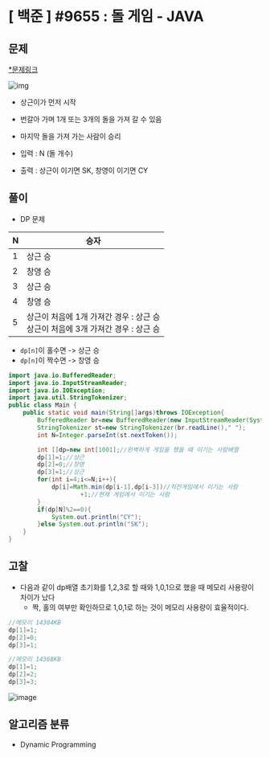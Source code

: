 # [ 백준 ] #9655 : 돌 게임 - JAVA
## 문제
[*문제링크](https://www.acmicpc.net/problem/9655)

![img](https://github.com/saranghein/BaekJoon/assets/98319061/7ed85146-af8a-4381-983f-70c5bdcbe1e5)

+ 상근이가 먼저 시작
+ 번갈아 가며 1개 또는 3개의 돌을 가져 갈 수 있음
+ 마지막 돌을 가져 가는 사람이 승리

+ 입력 : N (돌 개수)
+ 출력 : 상근이 이기면 SK, 창영이 이기면 CY

## 풀이
+ DP 문제

|N| 승자   |
|---|------|
|1| 상근 승 |
|2| 창영 승 |
|3| 상근 승 |
|4|창영 승|
|5|상근이 처음에 1개 가져간 경우 : 상근 승<br>상근이 처음에 3개 가져간 경우 : 상근 승|

+ ```dp[n]```이 홀수면 -> 상근 승
+ ```dp[n]```이 짝수면 -> 창영 승

```java
import java.io.BufferedReader;
import java.io.InputStreamReader;
import java.io.IOException;
import java.util.StringTokenizer;
public class Main {
    public static void main(String[]args)throws IOException{
        BufferedReader br=new BufferedReader(new InputStreamReader(System.in));
        StringTokenizer st=new StringTokenizer(br.readLine()," ");
        int N=Integer.parseInt(st.nextToken());

        int []dp=new int[1001];//완벽하게 게임을 했을 때 이기는 사람배열
        dp[1]=1;//상근
        dp[2]=0;//창영
        dp[3]=1;//상근
        for(int i=4;i<=N;i++){
            dp[i]=Math.min(dp[i-1],dp[i-3])//직전게임에서 이기는 사람
                    +1;//현재 게임에서 이기는 사람
        }
        if(dp[N]%2==0){
            System.out.println("CY");
        }else System.out.println("SK");
    }
}

```


## 고찰
+ 다음과 같이 dp배열 초기화를 1,2,3로 할 때와 1,0,1으로 했을 때 메모리 사용량이 차이가 났다
  + 짝, 홀의 여부만 확인하므로 1,0,1로 하는 것이 메모리 사용량이 효율적이다. 
```java
//메모리 14304KB
dp[1]=1;
dp[2]=0;
dp[3]=1;

//메모리 14368KB
dp[1]=1;
dp[2]=2;
dp[3]=3;


```
![image](https://github.com/saranghein/BaekJoon/assets/98319061/81901183-018e-402b-a14b-d216f158d951)

## 알고리즘 분류
+ Dynamic Programming